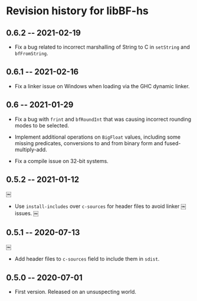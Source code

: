 # Revision history for libBF-hs

## 0.6.2 -- 2021-02-19

* Fix a bug related to incorrect marshalling of String to C in
  `setString` and `bfFromString`.

## 0.6.1 -- 2021-02-16

* Fix a linker issue on Windows when loading via the GHC dynamic linker.

## 0.6 -- 2021-01-29

* Fix a bug with `frint` and `bfRoundInt` that was causing incorrect
rounding modes to be selected.

* Implement additional operations on `BigFloat` values, including
some missing predicates, conversions to and from binary form
and fused-multiply-add.

* Fix a compile issue on 32-bit systems.

## 0.5.2 -- 2021-01-12
￼
* Use `install-includes` over `c-sources` for header files to avoid linker
￼ issues.
￼
## 0.5.1 -- 2020-07-13
￼
* Add header files to `c-sources` field to include them in `sdist`.

## 0.5.0 -- 2020-07-01

* First version. Released on an unsuspecting world.
